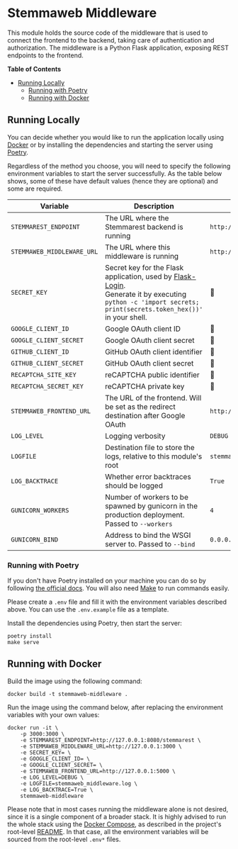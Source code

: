 # Stemmaweb Middleware

This module holds the source code of the middleware that is used to connect the frontend to the backend, taking care
of authentication and authorization. The middleware is a Python Flask application, exposing REST endpoints to the
frontend.

**Table of Contents**

- [Running Locally](#running-locally)
    - [Running with Poetry](#running-with-poetry)
    - [Running with Docker](#running-with-docker)

## Running Locally

You can decide whether you would like to run the application locally using [Docker](https://www.docker.com/) or by
installing the dependencies and starting the server using [Poetry](https://python-poetry.org/).

Regardless of the method you choose, you will need to specify the following environment variables to start the server
successfully. As the table below shows, some of these have default values (hence they are optional) and some are
required.

| Variable                   | Description                                                                                                                                                                                                      | Default                            |
|----------------------------|------------------------------------------------------------------------------------------------------------------------------------------------------------------------------------------------------------------|------------------------------------|
| `STEMMAREST_ENDPOINT`      | The URL where the Stemmarest backend is running                                                                                                                                                                  | `http://127.0.0.1:8080/stemmarest` |
| `STEMMAWEB_MIDDLEWARE_URL` | The URL where this middleware is running                                                                                                                                                                         | `http://127.0.0.1:3000`            |
| `SECRET_KEY`               | Secret key for the Flask application, used by [Flask-Login](https://github.com/maxcountryman/flask-login).<br />Generate it by executing `python -c 'import secrets; print(secrets.token_hex())'` in your shell. | 🚫                                 |
| `GOOGLE_CLIENT_ID`         | Google OAuth client ID                                                                                                                                                                                           | 🚫                                 |
| `GOOGLE_CLIENT_SECRET`     | Google OAuth client secret                                                                                                                                                                                       | 🚫                                 |
| `GITHUB_CLIENT_ID`         | GitHub OAuth client identifier                                                                                                                                                                                   | 🚫                                 |
| `GITHUB_CLIENT_SECRET`     | GitHub OAuth client secret                                                                                                                                                                                       | 🚫                                 |
| `RECAPTCHA_SITE_KEY`       | reCAPTCHA public identifier                                                                                                                                                                                      | 🚫                                 |
| `RECAPTCHA_SECRET_KEY`     | reCAPTCHA private key                                                                                                                                                                                            | 🚫                                 |
| `STEMMAWEB_FRONTEND_URL`   | The URL of the frontend. Will be set as the redirect destination after Google OAuth                                                                                                                              | `http://127.0.0.1:5000`            |
| `LOG_LEVEL`                | Logging verbosity                                                                                                                                                                                                | `DEBUG`                            |
| `LOGFILE`                  | Destination file to store the logs, relative to this module's root                                                                                                                                               | `stemmaweb_middleware.log`         |
| `LOG_BACKTRACE`            | Whether error backtraces should be logged                                                                                                                                                                        | `True`                             |
| `GUNICORN_WORKERS`         | Number of workers to be spawned by gunicorn in the production deployment. Passed to `--workers`                                                                                                                  | `4`                                |
| `GUNICORN_BIND`            | Address to bind the WSGI server to. Passed to `--bind`                                                                                                                                                           | `0.0.0.0:3000`                     |

### Running with Poetry

If you don't have Poetry installed on your machine you can do so by
following [the official docs](https://python-poetry.org/docs/#installing-with-the-official-installer). You will also
need [Make](https://www.gnu.org/software/make/) to run commands easily.

Please create a `.env` file and fill it with the environment variables described above. You can use the `.env.example`
file as a template.

Install the dependencies using Poetry, then start the server:

```shell
poetry install
make serve
```

## Running with Docker

Build the image using the following command:

```shell
docker build -t stemmaweb-middleware .
```

Run the image using the command below, after replacing the environment variables with your own values:

```shell
docker run -it \
    -p 3000:3000 \
	-e STEMMAREST_ENDPOINT=http://127.0.0.1:8080/stemmarest \
	-e STEMMAWEB_MIDDLEWARE_URL=http://127.0.0.1:3000 \
	-e SECRET_KEY= \
	-e GOOGLE_CLIENT_ID= \
	-e GOOGLE_CLIENT_SECRET= \
	-e STEMMAWEB_FRONTEND_URL=http://127.0.0.1:5000 \
	-e LOG_LEVEL=DEBUG \
	-e LOGFILE=stemmaweb_middleware.log \
	-e LOG_BACKTRACE=True \
	stemmaweb-middleware
```

Please note that in most cases running the middleware alone is not desired, since it is a single component of a
broader stack. It is highly advised to run the whole stack using the [Docker Compose](https://docs.docker.com/compose/),
as described in the project's root-level [README](../README.md). In that case, all the environment variables will be
sourced from the root-level `.env*` files.